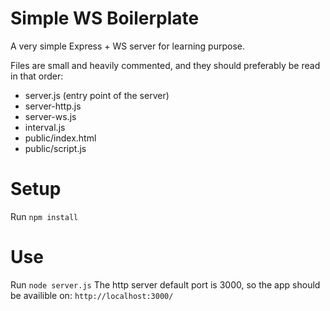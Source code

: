 # Simple WS Boilerplate

A very simple Express + WS server for learning purpose.

Files are small and heavily commented, and they should preferably be read in that order:
- server.js (entry point of the server)
- server-http.js
- server-ws.js
- interval.js
- public/index.html
- public/script.js

# Setup
Run `npm install`

# Use
Run `node server.js`
The http server default port is 3000, so the app should be availible on:
`http://localhost:3000/`
